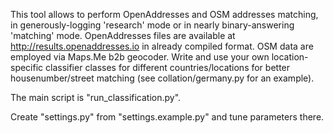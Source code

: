 This tool allows to perform OpenAddresses and OSM addresses matching, 
in generously-logging 'research' mode or in nearly binary-answering 
'matching' mode. OpenAddresses files are available at
http://results.openaddresses.io in already compiled format. OSM data are
employed via Maps.Me b2b geocoder. Write and use your own location-specific
classifier classes for different countries/locations for better
housenumber/street matching (see collation/germany.py for an example).

The main script is "run_classification.py".

Create "settings.py" from "settings.example.py" and tune parameters there.